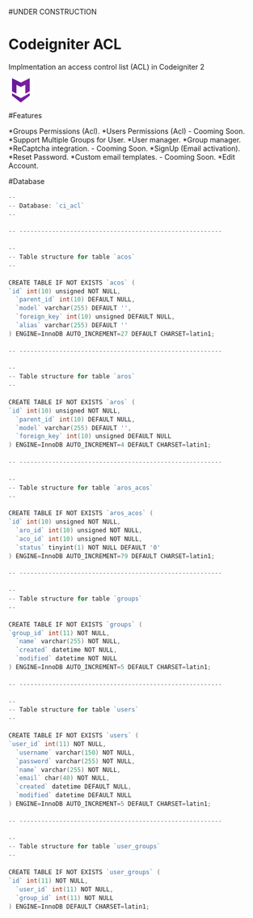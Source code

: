 #UNDER CONSTRUCTION

# Codeigniter ACL 
Implmentation an access control list (ACL) in Codeigniter 2

![alt text](https://github.com/adam-p/markdown-here/raw/master/src/common/images/icon48.png "acl image")

#Features

*Groups Permissions (Acl).
*Users Permissions (Acl) - Cooming Soon.
*Support Multiple Groups for User.
*User manager.
*Group manager.
*ReCaptcha integration. - Cooming Soon.
*SignUp (Email activation).
*Reset Password.
*Custom email templates. - Cooming Soon.
*Edit Account.

#Database
```go
--
-- Database: `ci_acl`
--

-- --------------------------------------------------------

--
-- Table structure for table `acos`
--

CREATE TABLE IF NOT EXISTS `acos` (
`id` int(10) unsigned NOT NULL,
  `parent_id` int(10) DEFAULT NULL,
  `model` varchar(255) DEFAULT '',
  `foreign_key` int(10) unsigned DEFAULT NULL,
  `alias` varchar(255) DEFAULT ''
) ENGINE=InnoDB AUTO_INCREMENT=27 DEFAULT CHARSET=latin1;

-- --------------------------------------------------------

--
-- Table structure for table `aros`
--

CREATE TABLE IF NOT EXISTS `aros` (
`id` int(10) unsigned NOT NULL,
  `parent_id` int(10) DEFAULT NULL,
  `model` varchar(255) DEFAULT '',
  `foreign_key` int(10) unsigned DEFAULT NULL
) ENGINE=InnoDB AUTO_INCREMENT=4 DEFAULT CHARSET=latin1;

-- --------------------------------------------------------

--
-- Table structure for table `aros_acos`
--

CREATE TABLE IF NOT EXISTS `aros_acos` (
`id` int(10) unsigned NOT NULL,
  `aro_id` int(10) unsigned NOT NULL,
  `aco_id` int(10) unsigned NOT NULL,
  `status` tinyint(1) NOT NULL DEFAULT '0'
) ENGINE=InnoDB AUTO_INCREMENT=79 DEFAULT CHARSET=latin1;

-- --------------------------------------------------------

--
-- Table structure for table `groups`
--

CREATE TABLE IF NOT EXISTS `groups` (
`group_id` int(11) NOT NULL,
  `name` varchar(255) NOT NULL,
  `created` datetime NOT NULL,
  `modified` datetime NOT NULL
) ENGINE=InnoDB AUTO_INCREMENT=5 DEFAULT CHARSET=latin1;

-- --------------------------------------------------------

--
-- Table structure for table `users`
--

CREATE TABLE IF NOT EXISTS `users` (
`user_id` int(11) NOT NULL,
  `username` varchar(150) NOT NULL,
  `password` varchar(255) NOT NULL,
  `name` varchar(255) NOT NULL,
  `email` char(40) NOT NULL,
  `created` datetime DEFAULT NULL,
  `modified` datetime DEFAULT NULL
) ENGINE=InnoDB AUTO_INCREMENT=5 DEFAULT CHARSET=latin1;

-- --------------------------------------------------------

--
-- Table structure for table `user_groups`
--

CREATE TABLE IF NOT EXISTS `user_groups` (
`id` int(11) NOT NULL,
  `user_id` int(11) NOT NULL,
  `group_id` int(11) NOT NULL
) ENGINE=InnoDB DEFAULT CHARSET=latin1;

```
